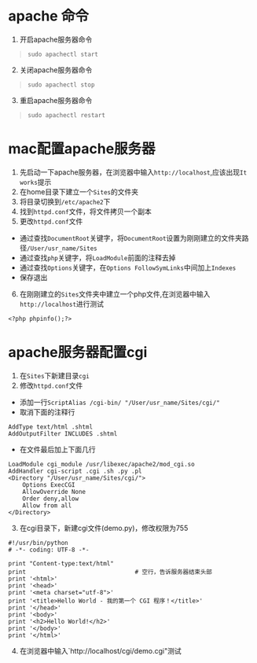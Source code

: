 # apache 命令    
1. 开启apache服务器命令    
> `sudo apachectl start`     
2. 关闭apache服务器命令    
> `sudo apachectl stop`     
3. 重启apache服务器命令   
> `sudo apachectl restart`    

# mac配置apache服务器    
1. 先启动一下apache服务器，在浏览器中输入`http://localhost`,应该出现`It works`提示     
2. 在home目录下建立一个`Sites`的文件夹
3. 将目录切换到`/etc/apache2`下   
4. 找到`httpd.conf`文件，将文件拷贝一个副本    
5. 更改`httpd.conf`文件    
- 通过查找`DocumentRoot`关键字，将`DocumentRoot`设置为刚刚建立的文件夹路径`/User/usr_name/Sites`    
- 通过查找`php`关键字，将`LoadModule`前面的注释去掉  
- 通过查找`Options`关键字，在`Options FollowSymLinks`中间加上`Indexes`     
- 保存退出     
6. 在刚刚建立的`Sites`文件夹中建立一个php文件,在浏览器中输入`http://localhost`进行测试     
```  
<?php phpinfo();?>  
```  

# apache服务器配置cgi     
1. 在`Sites`下新建目录`cgi`     
2. 修改`httpd.conf`文件    
- 添加一行`ScriptAlias /cgi-bin/ "/User/usr_name/Sites/cgi/"`    
- 取消下面的注释行    
```
AddType text/html .shtml     
AddOutputFilter INCLUDES .shtml    
```   
- 在文件最后加上下面几行    
```
LoadModule cgi_module /usr/libexec/apache2/mod_cgi.so    
AddHandler cgi-script .cgi .sh .py .pl   
<Directory "/User/usr_name/Sites/cgi/"> 
	Options ExecCGI
	AllowOverride None   
	Order deny,allow
	Allow from all
</Directory>   
```
3. 在cgi目录下，新建cgi文件(demo.py)，修改权限为755    
```
#!/usr/bin/python
# -*- coding: UTF-8 -*-

print "Content-type:text/html"
print                               # 空行，告诉服务器结束头部
print '<html>'
print '<head>'
print '<meta charset="utf-8">'
print '<title>Hello World - 我的第一个 CGI 程序！</title>'
print '</head>'
print '<body>'
print '<h2>Hello World!</h2>'
print '</body>'
print '</html>'
```
4. 在浏览器中输入`http://localhost/cgi/demo.cgi"测试   
    
